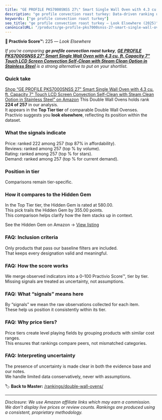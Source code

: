 ```yaml
---
title: "GE PROFILE PKS7000SNSS 27\" Smart Single Wall Oven with 4.3 cu. ft. Capacity 7\" Touch LCD Screen Convection Self-Clean with Steam Clean Option in Stainless Steel"
description: "ge profile convection roast turkey: Data-driven ranking using the Practivio Score™. Positioned by quality, value, demand, findability, momentum."
keywords: ["ge profile convection roast turkey"]
seo_title: "ge profile convection roast turkey — Look Elsewhere (2025)"
canonicalURL: "/products/ge-profile-pks7000snss-27-smart-single-wall-oven-with-43-cu-ft-capacity-7-touch-lcd-screen-convection-self-clean-with-steam-clean-option-in-stainless-steel-B08133PVB7/"
---
```


**🚫 Practivio Score™:** 225 — _Look Elsewhere_


*If you're comparing **ge profile convection roast turkey**, **[GE PROFILE PKS7000SNSS 27" Smart Single Wall Oven with 4.3 cu. ft. Capacity 7" Touch LCD Screen Convection Self-Clean with Steam Clean Option in Stainless Steel](https://www.amazon.com/dp/B08133PVB7?tag=practivio-20)** is a strong alternative to put on your shortlist.*
### Quick take
[Shop “GE PROFILE PKS7000SNSS 27" Smart Single Wall Oven with 4.3 cu. ft. Capacity 7" Touch LCD Screen Convection Self-Clean with Steam Clean Option in Stainless Steel” on Amazon](https://www.amazon.com/dp/B08133PVB7?tag=practivio-20)
This Double Wall Ovens holds rank **224 of 257** in our analysis.  
It appears in the **Top Tier tier** of comparable Double Wall Ovenses.  
Practivio suggests you **look elsewhere**, reflecting its position within the dataset.

### What the signals indicate
Price: ranked 222 among 257 (top 87% in affordability).  
Reviews: ranked  among 257 (top % by volume).  
Rating: ranked  among 257 (top % for stars).  
Demand: ranked  among 257 (top % for current demand).

### Position in tier
Comparisons remain tier-specific.

### How it compares to the Hidden Gem
In the Top Tier tier, the Hidden Gem is rated at 580.00.  
This pick trails the Hidden Gem by 355.00 points.  
This comparison helps clarify how the item stacks up in context.  

See the Hidden Gem on Amazon → [View listing](https://www.amazon.com/dp/B00N45FU58?tag=practivio-20)

### FAQ: Inclusion criteria
Only products that pass our baseline filters are included.  
That keeps every designation valid and meaningful.

### FAQ: How the score works
We merge observed indicators into a 0–100 Practivio Score™, tier by tier.  
Missing signals are treated as uncertainty, not assumptions.

### FAQ: What “signals” means here
By “signals” we mean the raw observations collected for each item.  
These help us position it consistently within its tier.

### FAQ: Why price tiers?
Price tiers create level playing fields by grouping products with similar cost ranges.  
This ensures that rankings compare peers, not mismatched categories.

### FAQ: Interpreting uncertainty
The presence of uncertainty is made clear in both the evidence base and our notes.  
We handle limited data conservatively, never with assumptions.


🏷️ **Back to Master:** [/rankings/double-wall-ovens/](/rankings/double-wall-ovens/)

---
_Disclosure: We use Amazon affiliate links which may earn a commission. We don’t display live prices or review counts. Rankings are produced using a consistent, proprietary methodology._
